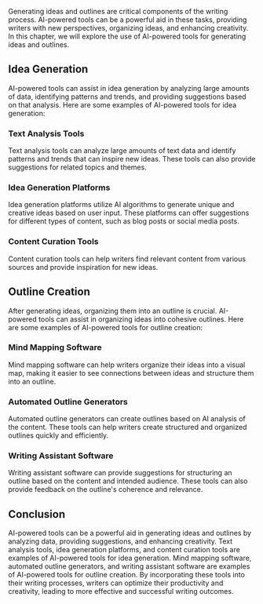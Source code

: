 
Generating ideas and outlines are critical components of the writing process. AI-powered tools can be a powerful aid in these tasks, providing writers with new perspectives, organizing ideas, and enhancing creativity. In this chapter, we will explore the use of AI-powered tools for generating ideas and outlines.

Idea Generation
---------------

AI-powered tools can assist in idea generation by analyzing large amounts of data, identifying patterns and trends, and providing suggestions based on that analysis. Here are some examples of AI-powered tools for idea generation:

### Text Analysis Tools

Text analysis tools can analyze large amounts of text data and identify patterns and trends that can inspire new ideas. These tools can also provide suggestions for related topics and themes.

### Idea Generation Platforms

Idea generation platforms utilize AI algorithms to generate unique and creative ideas based on user input. These platforms can offer suggestions for different types of content, such as blog posts or social media posts.

### Content Curation Tools

Content curation tools can help writers find relevant content from various sources and provide inspiration for new ideas.

Outline Creation
----------------

After generating ideas, organizing them into an outline is crucial. AI-powered tools can assist in organizing ideas into cohesive outlines. Here are some examples of AI-powered tools for outline creation:

### Mind Mapping Software

Mind mapping software can help writers organize their ideas into a visual map, making it easier to see connections between ideas and structure them into an outline.

### Automated Outline Generators

Automated outline generators can create outlines based on AI analysis of the content. These tools can help writers create structured and organized outlines quickly and efficiently.

### Writing Assistant Software

Writing assistant software can provide suggestions for structuring an outline based on the content and intended audience. These tools can also provide feedback on the outline's coherence and relevance.

Conclusion
----------

AI-powered tools can be a powerful aid in generating ideas and outlines by analyzing data, providing suggestions, and enhancing creativity. Text analysis tools, idea generation platforms, and content curation tools are examples of AI-powered tools for idea generation. Mind mapping software, automated outline generators, and writing assistant software are examples of AI-powered tools for outline creation. By incorporating these tools into their writing processes, writers can optimize their productivity and creativity, leading to more effective and successful writing outcomes.
